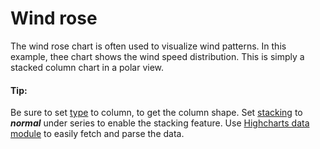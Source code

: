 # Wind rose
The wind rose chart is often used to visualize wind patterns. In this example, thee chart shows the wind speed distribution. This is simply a stacked column chart in a polar view.

####  Tip:
Be sure to set [type](https://api.highcharts.com/highcharts/chart.type) to column, to get the column shape.
Set [stacking](https://api.highcharts.com/highcharts/plotOptions.series.stacking) to ***normal*** under series to enable the stacking feature.
Use [Highcharts data module](https://www.highcharts.com/docs/working-with-data/data-module) to easily fetch and parse the data. 